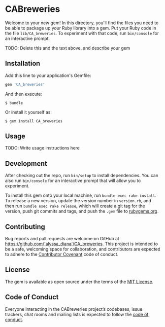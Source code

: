 # CABreweries

Welcome to your new gem! In this directory, you'll find the files you need to be able to package up your Ruby library into a gem. Put your Ruby code in the file `lib/CA_breweries`. To experiment with that code, run `bin/console` for an interactive prompt.

TODO: Delete this and the text above, and describe your gem

## Installation

Add this line to your application's Gemfile:

```ruby
gem 'CA_breweries'
```

And then execute:

    $ bundle

Or install it yourself as:

    $ gem install CA_breweries

## Usage

TODO: Write usage instructions here

## Development

After checking out the repo, run `bin/setup` to install dependencies. You can also run `bin/console` for an interactive prompt that will allow you to experiment.

To install this gem onto your local machine, run `bundle exec rake install`. To release a new version, update the version number in `version.rb`, and then run `bundle exec rake release`, which will create a git tag for the version, push git commits and tags, and push the `.gem` file to [rubygems.org](https://rubygems.org).

## Contributing

Bug reports and pull requests are welcome on GitHub at https://github.com/'alyssa_diana'/CA_breweries. This project is intended to be a safe, welcoming space for collaboration, and contributors are expected to adhere to the [Contributor Covenant](http://contributor-covenant.org) code of conduct.

## License

The gem is available as open source under the terms of the [MIT License](https://opensource.org/licenses/MIT).

## Code of Conduct

Everyone interacting in the CABreweries project’s codebases, issue trackers, chat rooms and mailing lists is expected to follow the [code of conduct](https://github.com/'alyssa_diana'/CA_breweries/blob/master/CODE_OF_CONDUCT.md).
